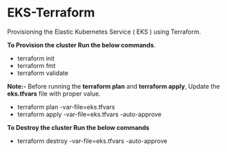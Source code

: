 # EKS-Terraform
Provisioning the Elastic Kubernetes Service ( EKS ) using Terraform.

**To Provision the cluster Run the below commands**.

- terraform init
- terraform fmt
- terraform validate

**Note:-** Before running the **terraform plan** and **terraform apply**, Update the **eks.tfvars** file with proper value.

- terraform plan -var-file=eks.tfvars
- terraform apply -var-file=eks.tfvars -auto-approve

**To Destroy the cluster Run the below commands**
- terraform destroy -var-file=eks.tfvars -auto-approve

